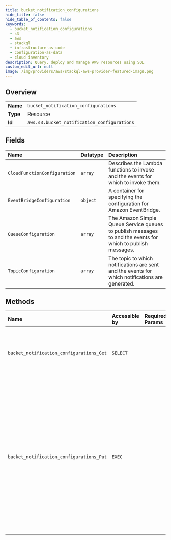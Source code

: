 ```yaml
---
title: bucket_notification_configurations
hide_title: false
hide_table_of_contents: false
keywords:
  - bucket_notification_configurations
  - s3
  - aws    
  - stackql
  - infrastructure-as-code
  - configuration-as-data
  - cloud inventory
description: Query, deploy and manage AWS resources using SQL
custom_edit_url: null
image: /img/providers/aws/stackql-aws-provider-featured-image.png
---
```

  
    

## Overview
<table><tbody>
<tr><td><b>Name</b></td><td><code>bucket_notification_configurations</code></td></tr>
<tr><td><b>Type</b></td><td>Resource</td></tr>
<tr><td><b>Id</b></td><td><code>aws.s3.bucket_notification_configurations</code></td></tr>
</tbody></table>

## Fields
| Name | Datatype | Description |
|:-----|:---------|:------------|
| `CloudFunctionConfiguration` | `array` | Describes the Lambda functions to invoke and the events for which to invoke them. |
| `EventBridgeConfiguration` | `object` | A container for specifying the configuration for Amazon EventBridge. |
| `QueueConfiguration` | `array` | The Amazon Simple Queue Service queues to publish messages to and the events for which to publish messages. |
| `TopicConfiguration` | `array` | The topic to which notifications are sent and the events for which notifications are generated. |
## Methods
| Name | Accessible by | Required Params | Description |
|:-----|:--------------|:----------------|:------------|
| `bucket_notification_configurations_Get` | `SELECT` |  | &lt;p&gt;Returns the notification configuration of a bucket.&lt;/p&gt; &lt;p&gt;If notifications are not enabled on the bucket, the action returns an empty &lt;code&gt;NotificationConfiguration&lt;/code&gt; element.&lt;/p&gt; &lt;p&gt;By default, you must be the bucket owner to read the notification configuration of a bucket. However, the bucket owner can use a bucket policy to grant permission to other users to read this configuration with the &lt;code&gt;s3:GetBucketNotification&lt;/code&gt; permission.&lt;/p&gt; &lt;p&gt;For more information about setting and reading the notification configuration on a bucket, see &lt;a href="https://docs.aws.amazon.com/AmazonS3/latest/dev/NotificationHowTo.html"&gt;Setting Up Notification of Bucket Events&lt;/a&gt;. For more information about bucket policies, see &lt;a href="https://docs.aws.amazon.com/AmazonS3/latest/dev/using-iam-policies.html"&gt;Using Bucket Policies&lt;/a&gt;.&lt;/p&gt; &lt;p&gt;The following action is related to &lt;code&gt;GetBucketNotification&lt;/code&gt;:&lt;/p&gt; &lt;ul&gt; &lt;li&gt; &lt;p&gt; &lt;a href="https://docs.aws.amazon.com/AmazonS3/latest/API/API_PutBucketNotification.html"&gt;PutBucketNotification&lt;/a&gt; &lt;/p&gt; &lt;/li&gt; &lt;/ul&gt; |
| `bucket_notification_configurations_Put` | `EXEC` |  | &lt;p&gt;Enables notifications of specified events for a bucket. For more information about event notifications, see &lt;a href="https://docs.aws.amazon.com/AmazonS3/latest/dev/NotificationHowTo.html"&gt;Configuring Event Notifications&lt;/a&gt;.&lt;/p&gt; &lt;p&gt;Using this API, you can replace an existing notification configuration. The configuration is an XML file that defines the event types that you want Amazon S3 to publish and the destination where you want Amazon S3 to publish an event notification when it detects an event of the specified type.&lt;/p&gt; &lt;p&gt;By default, your bucket has no event notifications configured. That is, the notification configuration will be an empty &lt;code&gt;NotificationConfiguration&lt;/code&gt;.&lt;/p&gt; &lt;p&gt; &lt;code&gt;&lt;NotificationConfiguration&gt;&lt;/code&gt; &lt;/p&gt; &lt;p&gt; &lt;code&gt;&lt;/NotificationConfiguration&gt;&lt;/code&gt; &lt;/p&gt; &lt;p&gt;This action replaces the existing notification configuration with the configuration you include in the request body.&lt;/p&gt; &lt;p&gt;After Amazon S3 receives this request, it first verifies that any Amazon Simple Notification Service (Amazon SNS) or Amazon Simple Queue Service (Amazon SQS) destination exists, and that the bucket owner has permission to publish to it by sending a test notification. In the case of Lambda destinations, Amazon S3 verifies that the Lambda function permissions grant Amazon S3 permission to invoke the function from the Amazon S3 bucket. For more information, see &lt;a href="https://docs.aws.amazon.com/AmazonS3/latest/dev/NotificationHowTo.html"&gt;Configuring Notifications for Amazon S3 Events&lt;/a&gt;.&lt;/p&gt; &lt;p&gt;You can disable notifications by adding the empty NotificationConfiguration element.&lt;/p&gt; &lt;p&gt;For more information about the number of event notification configurations that you can create per bucket, see &lt;a href="https://docs.aws.amazon.com/general/latest/gr/s3.html#limits_s3"&gt;Amazon S3 service quotas&lt;/a&gt; in &lt;i&gt;Amazon Web Services General Reference&lt;/i&gt;.&lt;/p&gt; &lt;p&gt;By default, only the bucket owner can configure notifications on a bucket. However, bucket owners can use a bucket policy to grant permission to other users to set this configuration with &lt;code&gt;s3:PutBucketNotification&lt;/code&gt; permission.&lt;/p&gt; &lt;note&gt; &lt;p&gt;The PUT notification is an atomic operation. For example, suppose your notification configuration includes SNS topic, SQS queue, and Lambda function configurations. When you send a PUT request with this configuration, Amazon S3 sends test messages to your SNS topic. If the message fails, the entire PUT action will fail, and Amazon S3 will not add the configuration to your bucket.&lt;/p&gt; &lt;/note&gt; &lt;p&gt; &lt;b&gt;Responses&lt;/b&gt; &lt;/p&gt; &lt;p&gt;If the configuration in the request body includes only one &lt;code&gt;TopicConfiguration&lt;/code&gt; specifying only the &lt;code&gt;s3:ReducedRedundancyLostObject&lt;/code&gt; event type, the response will also include the &lt;code&gt;x-amz-sns-test-message-id&lt;/code&gt; header containing the message ID of the test notification sent to the topic.&lt;/p&gt; &lt;p&gt;The following action is related to &lt;code&gt;PutBucketNotificationConfiguration&lt;/code&gt;:&lt;/p&gt; &lt;ul&gt; &lt;li&gt; &lt;p&gt; &lt;a href="https://docs.aws.amazon.com/AmazonS3/latest/API/API_GetBucketNotificationConfiguration.html"&gt;GetBucketNotificationConfiguration&lt;/a&gt; &lt;/p&gt; &lt;/li&gt; &lt;/ul&gt; |
